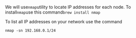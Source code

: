 <p dir="auto">We will use<code>nmap</code>utility to locate IP addresses for each node. To install<code>nmap</code>use this command<code>brew install nmap</code></p>
<p dir="auto">To list all IP addresses on your network use the command</p>
<div class="snippet-clipboard-content notranslate position-relative overflow-auto">
<pre class="notranslate" lang="text"><code>nmap -sn 192.168.0.1/24</code></pre>
</div>